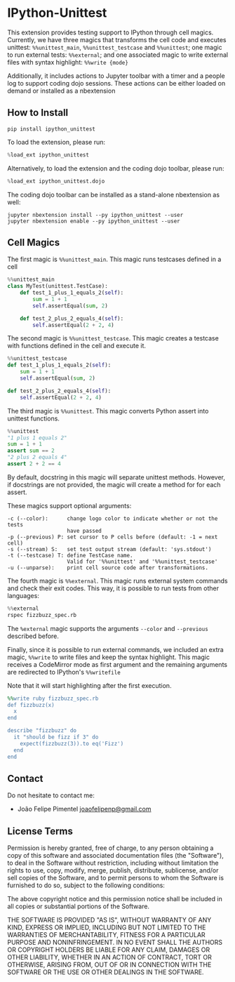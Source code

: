 IPython-Unittest
==========

This extension provides testing support to IPython through cell magics. Currently, we have three magics that transforms the cell code and executes unittest: `%%unittest_main`, `%%unittest_testcase` and `%%unittest`; one magic to run external tests: `%%external`; and one associated magic to write external files with syntax highlight: `%%write {mode}`

Additionally, it includes actions to Jupyter toolbar with a timer and a people log to support coding dojo sessions. These actions can be either loaded on demand or installed as a nbextension

How to Install
----

```pip install ipython_unittest```

To load the extension, please run:
```python
%load_ext ipython_unittest
```

Alternatively, to load the extension and the coding dojo toolbar, please run:
```python
%load_ext ipython_unittest.dojo
```

The coding dojo toolbar can be installed as a stand-alone nbextension as well:
```
jupyter nbextension install --py ipython_unittest --user
jupyter nbextension enable --py ipython_unittest --user
```


Cell Magics
----

The first magic is `%%unittest_main`. This magic runs testcases defined in a cell

```python
%%unittest_main
class MyTest(unittest.TestCase):
    def test_1_plus_1_equals_2(self):
        sum = 1 + 1
        self.assertEqual(sum, 2)

    def test_2_plus_2_equals_4(self):
        self.assertEqual(2 + 2, 4)
```

The second magic is `%%unittest_testcase`. This magic creates a testcase with
functions defined in the cell and execute it.

```python
%%unittest_testcase
def test_1_plus_1_equals_2(self):
    sum = 1 + 1
    self.assertEqual(sum, 2)

def test_2_plus_2_equals_4(self):
    self.assertEqual(2 + 2, 4)
```

The third magic is `%%unittest`. This magic converts Python assert into
unittest functions.

```python
%%unittest
"1 plus 1 equals 2"
sum = 1 + 1
assert sum == 2
"2 plus 2 equals 4"
assert 2 + 2 == 4
```

By default, docstring in this magic will separate unittest methods.
However, if docstrings are not provided, the magic will create a method for
for each assert.

These magics support optional arguments:
```
-c (--color):      change logo color to indicate whether or not the tests
                   have passed
-p (--previous) P: set cursor to P cells before (default: -1 = next cell)
-s (--stream) S:   set test output stream (default: 'sys.stdout')
-t (--testcase) T: define TestCase name.
                   Valid for '%%unittest' and '%%unittest_testcase'
-u (--unparse):    print cell source code after transformations.
```

The fourth magic is `%%external`. This magic runs external system commands and check their exit codes. This way, it is possible to run tests from other languages:
```python
%%external
rspec fizzbuzz_spec.rb
```

The `%external` magic supports the arguments `--color` and `--previous` described before.


Finally, since it is possible to run external commands, we included an extra magic, `%%write` to write files and keep the syntax highlight.
This magic receives a CodeMirror mode as first argument and the remaining arguments are redirected to IPython's `%%writefile`

Note that it will start highlighting after the first execution.

```ruby
%%write ruby fizzbuzz_spec.rb
def fizzbuzz(x)
  x
end

describe "fizzbuzz" do
  it "should be fizz if 3" do
    expect(fizzbuzz(3)).to eq('Fizz')
  end
end
```


Contact
----

Do not hesitate to contact me:

* João Felipe Pimentel <joaofelipenp@gmail.com>

License Terms
-------------

Permission is hereby granted, free of charge, to any person obtaining a copy of
this software and associated documentation files (the "Software"), to deal in
the Software without restriction, including without limitation the rights to
use, copy, modify, merge, publish, distribute, sublicense, and/or sell copies of
the Software, and to permit persons to whom the Software is furnished to do so,
subject to the following conditions:

The above copyright notice and this permission notice shall be included in all
copies or substantial portions of the Software.

THE SOFTWARE IS PROVIDED "AS IS", WITHOUT WARRANTY OF ANY KIND, EXPRESS OR
IMPLIED, INCLUDING BUT NOT LIMITED TO THE WARRANTIES OF MERCHANTABILITY, FITNESS
FOR A PARTICULAR PURPOSE AND NONINFRINGEMENT. IN NO EVENT SHALL THE AUTHORS OR
COPYRIGHT HOLDERS BE LIABLE FOR ANY CLAIM, DAMAGES OR OTHER LIABILITY, WHETHER
IN AN ACTION OF CONTRACT, TORT OR OTHERWISE, ARISING FROM, OUT OF OR IN
CONNECTION WITH THE SOFTWARE OR THE USE OR OTHER DEALINGS IN THE SOFTWARE.

